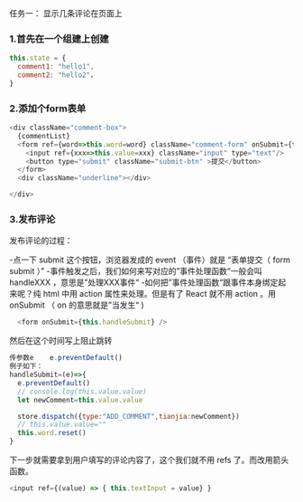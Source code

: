 任务一： 显示几条评论在页面上

### 1.首先在一个组建上创建
```js
this.state = {
  comment1: "hello1",
  comment2: "hello2"，
}
```

### 2.添加个form表单

```js
<div className="comment-box">
  {commentList}
  <form ref={word=>this.word=word} className="comment-form" onSubmit={this.handleSubmit}>
    <input ref={xxx=>this.value=xxx} className="input" type="text"/>
    <button type="submit" className="submit-btn" >提交</button>
  </form>
  <div className="underline"></div>

</div>
```


### 3.发布评论
发布评论的过程：

-点一下 submit 这个按钮，浏览器发成的 event （事件）就是 “表单提交（ form submit ）”
-事件触发之后，我们如何来写对应的”事件处理函数“一般会叫 handleXXX ，意思是”处理XXX事件“
-如何把”事件处理函数“跟事件本身绑定起来呢？纯 html 中用 action 属性来处理。但是有了 React 就不用 action 。用 onSubmit （ on 的意思就是”当发生“ )


```js
  <form onSubmit={this.handleSubmit} />
```

然后在这个时间写上阻止跳转
```js
传参数e    e.preventDefault()
例子如下：
handleSubmit=(e)=>{
  e.preventDefault()
  // console.log(this.value.value)
  let newComment=this.value.value

  store.dispatch({type:"ADD_COMMENT",tianjia:newComment})
  // this.value.value=""
  this.word.reset()
}
```


下一步就需要拿到用户填写的评论内容了，这个我们就不用 refs 了。而改用箭头函数。


```js
<input ref={(value) => { this.textInput = value} }
```
